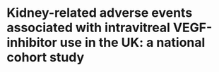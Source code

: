 # Kidney-related adverse events associated with intravitreal VEGF-inhibitor use in the UK: a national cohort study



